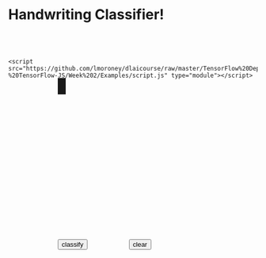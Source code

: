 <html>
<head>
    <script src="https://cdn.jsdelivr.net/npm/@tensorflow/tfjs@latest"></script>
    <script src="https://cdn.jsdelivr.net/npm/@tensorflow/tfjs-vis"></script>

</head>
<body>
    <h1>Handwriting Classifier!</h1>
    <canvas id="canvas" width="280" height="280" style="position:relative;top:100;left:100;border:8px solid;"></canvas>
    <img id="canvasimg" style="position:relative;top:10%;left:52%;width=280;height=280;display:none;"><br>
    <input type="button" value="classify" id="sb" size="48" style="position:relative;top:400;left:100;">
    <input type="button" value="clear" id="cb" size="23" style="position:relative;top:400;left:180;">
    <script src="https://raw.githubusercontent.com/lmoroney/dlaicourse/master/TensorFlow%20Deployment/Course%201%20-%20TensorFlow-JS/Week%202/Examples/data.js" type="module"></script>
    
    <script src="https://github.com/lmoroney/dlaicourse/raw/master/TensorFlow%20Deployment/Course%201%20-%20TensorFlow-JS/Week%202/Examples/script.js" type="module"></script>
</body>
</html>
